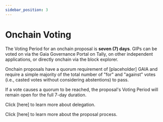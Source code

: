 ```yaml
---
sidebar_position: 3
---
```


# Onchain Voting

The Voting Period for an onchain proposal is **seven (7) days**. GIPs can be voted on via the Gaia Governance Portal on Tally, on other independent applications, or directly onchain via the block explorer. 

Onchain proposals have a quorum requirement of [placeholder] GAIA and require a simple majority of the total number of "for" and "against" votes (i.e., casted votes without considering abstentions) to pass.

If a vote causes a quorum to be reached, the proposal's Voting Period will remain open for the full 7-day duration.

Click [here] to learn more about delegation.

Click [here] to learn more about the proposal process.
